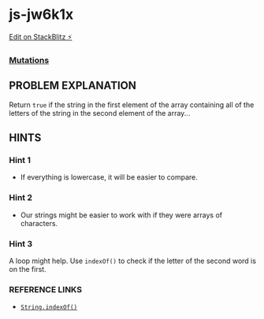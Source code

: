 # js-jw6k1x

[Edit on StackBlitz ⚡️](https://stackblitz.com/edit/js-jw6k1x)

### [Mutations](https://www.freecodecamp.org/learn/javascript-algorithms-and-data-structures/basic-algorithm-scripting/mutations) 

## PROBLEM EXPLANATION
Return `true` if the string in the first element of the array containing all of the letters of the string in the second element of the array...

## HINTS 
### Hint 1
- If everything is lowercase, it will be easier to compare.
### Hint 2
- Our strings might be easier to work with if they were arrays of characters.
### Hint 3
A loop might help.  Use `indexOf()` to check if the letter of the second word is on the first.

### REFERENCE LINKS
- [`String.indexOf()`](http://forum.freecodecamp.org/t/javascript-string-prototype-indexof-index-of-explained-with-examples/15936)
